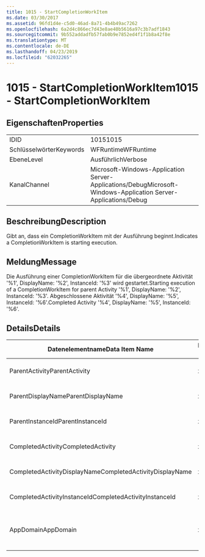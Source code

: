 ```yaml
---
title: 1015 - StartCompletionWorkItem
ms.date: 03/30/2017
ms.assetid: 96fd1d4e-c5d0-46ad-8a71-4b4b49ac7262
ms.openlocfilehash: 6a2d4c866ec7d43e8ae40b5616a97c3b7adf1843
ms.sourcegitcommit: 9b552addadfb57fab0b9e7852ed4f1f1b8a42f8e
ms.translationtype: MT
ms.contentlocale: de-DE
ms.lasthandoff: 04/23/2019
ms.locfileid: "62032265"
---
```

# <a name="1015---startcompletionworkitem"></a><span data-ttu-id="475ad-102">1015 - StartCompletionWorkItem</span><span class="sxs-lookup"><span data-stu-id="475ad-102">1015 - StartCompletionWorkItem</span></span>
## <a name="properties"></a><span data-ttu-id="475ad-103">Eigenschaften</span><span class="sxs-lookup"><span data-stu-id="475ad-103">Properties</span></span>  
  
|||  
|-|-|  
|<span data-ttu-id="475ad-104">ID</span><span class="sxs-lookup"><span data-stu-id="475ad-104">ID</span></span>|<span data-ttu-id="475ad-105">1015</span><span class="sxs-lookup"><span data-stu-id="475ad-105">1015</span></span>|  
|<span data-ttu-id="475ad-106">Schlüsselwörter</span><span class="sxs-lookup"><span data-stu-id="475ad-106">Keywords</span></span>|<span data-ttu-id="475ad-107">WFRuntime</span><span class="sxs-lookup"><span data-stu-id="475ad-107">WFRuntime</span></span>|  
|<span data-ttu-id="475ad-108">Ebene</span><span class="sxs-lookup"><span data-stu-id="475ad-108">Level</span></span>|<span data-ttu-id="475ad-109">Ausführlich</span><span class="sxs-lookup"><span data-stu-id="475ad-109">Verbose</span></span>|  
|<span data-ttu-id="475ad-110">Kanal</span><span class="sxs-lookup"><span data-stu-id="475ad-110">Channel</span></span>|<span data-ttu-id="475ad-111">Microsoft-Windows-Application Server-Applications/Debug</span><span class="sxs-lookup"><span data-stu-id="475ad-111">Microsoft-Windows-Application Server-Applications/Debug</span></span>|  
  
## <a name="description"></a><span data-ttu-id="475ad-112">Beschreibung</span><span class="sxs-lookup"><span data-stu-id="475ad-112">Description</span></span>  
 <span data-ttu-id="475ad-113">Gibt an, dass ein CompletionWorkItem mit der Ausführung beginnt.</span><span class="sxs-lookup"><span data-stu-id="475ad-113">Indicates a CompletionWorkItem is starting execution.</span></span>  
  
## <a name="message"></a><span data-ttu-id="475ad-114">Meldung</span><span class="sxs-lookup"><span data-stu-id="475ad-114">Message</span></span>  
 <span data-ttu-id="475ad-115">Die Ausführung einer CompletionWorkItem für die übergeordnete Aktivität '%1', DisplayName: '%2', InstanceId: '%3' wird gestartet.</span><span class="sxs-lookup"><span data-stu-id="475ad-115">Starting execution of a CompletionWorkItem for parent Activity '%1', DisplayName: '%2', InstanceId: '%3'.</span></span> <span data-ttu-id="475ad-116">Abgeschlossene Aktivität '%4', DisplayName: '%5', InstanceId: '%6'.</span><span class="sxs-lookup"><span data-stu-id="475ad-116">Completed Activity '%4', DisplayName: '%5', InstanceId: '%6'.</span></span>  
  
## <a name="details"></a><span data-ttu-id="475ad-117">Details</span><span class="sxs-lookup"><span data-stu-id="475ad-117">Details</span></span>  
  
|<span data-ttu-id="475ad-118">Datenelementname</span><span class="sxs-lookup"><span data-stu-id="475ad-118">Data Item Name</span></span>|<span data-ttu-id="475ad-119">Datenelementtyp</span><span class="sxs-lookup"><span data-stu-id="475ad-119">Data Item Type</span></span>|<span data-ttu-id="475ad-120">Beschreibung</span><span class="sxs-lookup"><span data-stu-id="475ad-120">Description</span></span>|  
|--------------------|--------------------|-----------------|  
|<span data-ttu-id="475ad-121">ParentActivity</span><span class="sxs-lookup"><span data-stu-id="475ad-121">ParentActivity</span></span>|<span data-ttu-id="475ad-122">xs:string</span><span class="sxs-lookup"><span data-stu-id="475ad-122">xs:string</span></span>|<span data-ttu-id="475ad-123">Der Typname der übergeordneten Aktivität.</span><span class="sxs-lookup"><span data-stu-id="475ad-123">The type name of the parent activity.</span></span>|  
|<span data-ttu-id="475ad-124">ParentDisplayName</span><span class="sxs-lookup"><span data-stu-id="475ad-124">ParentDisplayName</span></span>|<span data-ttu-id="475ad-125">xs:string</span><span class="sxs-lookup"><span data-stu-id="475ad-125">xs:string</span></span>|<span data-ttu-id="475ad-126">Der Anzeigename der übergeordneten Aktivität.</span><span class="sxs-lookup"><span data-stu-id="475ad-126">The display name of the parent activity.</span></span>|  
|<span data-ttu-id="475ad-127">ParentInstanceId</span><span class="sxs-lookup"><span data-stu-id="475ad-127">ParentInstanceId</span></span>|<span data-ttu-id="475ad-128">xs:string</span><span class="sxs-lookup"><span data-stu-id="475ad-128">xs:string</span></span>|<span data-ttu-id="475ad-129">Die Instanz-ID der übergeordneten Aktivität.</span><span class="sxs-lookup"><span data-stu-id="475ad-129">The instance id of the parent activity.</span></span>|  
|<span data-ttu-id="475ad-130">CompletedActivity</span><span class="sxs-lookup"><span data-stu-id="475ad-130">CompletedActivity</span></span>|<span data-ttu-id="475ad-131">xs:string</span><span class="sxs-lookup"><span data-stu-id="475ad-131">xs:string</span></span>|<span data-ttu-id="475ad-132">Der Typname der abgeschlossenen Aktivität.</span><span class="sxs-lookup"><span data-stu-id="475ad-132">The type name of the completed activity.</span></span>|  
|<span data-ttu-id="475ad-133">CompletedActivityDisplayName</span><span class="sxs-lookup"><span data-stu-id="475ad-133">CompletedActivityDisplayName</span></span>|<span data-ttu-id="475ad-134">xs:string</span><span class="sxs-lookup"><span data-stu-id="475ad-134">xs:string</span></span>|<span data-ttu-id="475ad-135">Der Anzeigename der abgeschlossenen Aktivität.</span><span class="sxs-lookup"><span data-stu-id="475ad-135">The display name of the completed activity.</span></span>|  
|<span data-ttu-id="475ad-136">CompletedActivityInstanceId</span><span class="sxs-lookup"><span data-stu-id="475ad-136">CompletedActivityInstanceId</span></span>|<span data-ttu-id="475ad-137">xs:string</span><span class="sxs-lookup"><span data-stu-id="475ad-137">xs:string</span></span>|<span data-ttu-id="475ad-138">Die Instanz-ID der abgeschlossenen Aktivität.</span><span class="sxs-lookup"><span data-stu-id="475ad-138">The instance id of the completed activity.</span></span>|  
|<span data-ttu-id="475ad-139">AppDomain</span><span class="sxs-lookup"><span data-stu-id="475ad-139">AppDomain</span></span>|<span data-ttu-id="475ad-140">xs:string</span><span class="sxs-lookup"><span data-stu-id="475ad-140">xs:string</span></span>|<span data-ttu-id="475ad-141">Die von AppDomain.CurrentDomain.FriendlyName zurückgegebene Zeichenfolge.</span><span class="sxs-lookup"><span data-stu-id="475ad-141">The string returned by AppDomain.CurrentDomain.FriendlyName.</span></span>|
